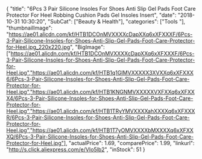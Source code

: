 {
	"title": "6Pcs 3 Pair Silicone Insoles For Shoes Anti Slip Gel Pads Foot Care Protector For Heel Robbing Cushion Pads Gel Insoles Insert",
	"date": "2018-10-31 10:30:20",
	"SubCat": ["Beauty & Health"],
	"categories": ["Tools "],
	"thumbnailImage": "https://ae01.alicdn.com/kf/HTB1DCOnMVXXXXcDapXXq6xXFXXXF/6Pcs-3-Pair-Silicone-Insoles-for-Shoes-Anti-Slip-Gel-Pads-Foot-Care-Protector-for-Heel.jpg_220x220.jpg",
	"BigImage": ["https://ae01.alicdn.com/kf/HTB1DCOnMVXXXXcDapXXq6xXFXXXF/6Pcs-3-Pair-Silicone-Insoles-for-Shoes-Anti-Slip-Gel-Pads-Foot-Care-Protector-for-Heel.jpg","https://ae01.alicdn.com/kf/HTB1q1GIMVXXXXX3XVXXq6xXFXXX6/6Pcs-3-Pair-Silicone-Insoles-for-Shoes-Anti-Slip-Gel-Pads-Foot-Care-Protector-for-Heel.jpg","https://ae01.alicdn.com/kf/HTB1KNGNMVXXXXXVXFXXq6xXFXXX4/6Pcs-3-Pair-Silicone-Insoles-for-Shoes-Anti-Slip-Gel-Pads-Foot-Care-Protector-for-Heel.jpg","https://ae01.alicdn.com/kf/HTB1TRyYMVXXXXahXXXXq6xXFXXXR/6Pcs-3-Pair-Silicone-Insoles-for-Shoes-Anti-Slip-Gel-Pads-Foot-Care-Protector-for-Heel.jpg","https://ae01.alicdn.com/kf/HTB1T7yOMVXXXXbMXXXXq6xXFXXXQ/6Pcs-3-Pair-Silicone-Insoles-for-Shoes-Anti-Slip-Gel-Pads-Foot-Care-Protector-for-Heel.jpg"],
	"actualPrice": 1.69,
	"comparePrice": 1.99,
	"linkurl": "http://s.click.aliexpress.com/e/VIo5lb2",
	"inStock": 51
}
